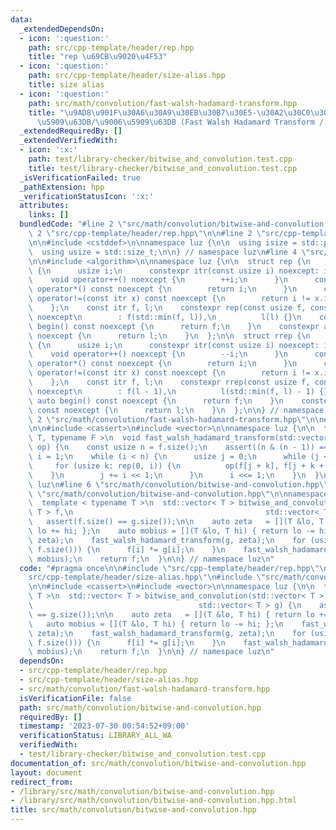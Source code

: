 ```yaml
---
data:
  _extendedDependsOn:
  - icon: ':question:'
    path: src/cpp-template/header/rep.hpp
    title: "rep \u69CB\u9020\u4F53"
  - icon: ':question:'
    path: src/cpp-template/header/size-alias.hpp
    title: size alias
  - icon: ':question:'
    path: src/math/convolution/fast-walsh-hadamard-transform.hpp
    title: "\u9AD8\u901F\u30A6\u30A9\u30EB\u30B7\u30E5-\u30A2\u30C0\u30DE\u30FC\u30EB\
      \u5909\u63DB/\u9006\u5909\u63DB (Fast Walsh Hadamard Transform / Inverse Transform)"
  _extendedRequiredBy: []
  _extendedVerifiedWith:
  - icon: ':x:'
    path: test/library-checker/bitwise_and_convolution.test.cpp
    title: test/library-checker/bitwise_and_convolution.test.cpp
  _isVerificationFailed: true
  _pathExtension: hpp
  _verificationStatusIcon: ':x:'
  attributes:
    links: []
  bundledCode: "#line 2 \"src/math/convolution/bitwise-and-convolution.hpp\"\n\n#line\
    \ 2 \"src/cpp-template/header/rep.hpp\"\n\n#line 2 \"src/cpp-template/header/size-alias.hpp\"\
    \n\n#include <cstddef>\n\nnamespace luz {\n\n  using isize = std::ptrdiff_t;\n\
    \  using usize = std::size_t;\n\n} // namespace luz\n#line 4 \"src/cpp-template/header/rep.hpp\"\
    \n\n#include <algorithm>\n\nnamespace luz {\n\n  struct rep {\n    struct itr\
    \ {\n      usize i;\n      constexpr itr(const usize i) noexcept: i(i) {}\n  \
    \    void operator++() noexcept {\n        ++i;\n      }\n      constexpr usize\
    \ operator*() const noexcept {\n        return i;\n      }\n      constexpr bool\
    \ operator!=(const itr x) const noexcept {\n        return i != x.i;\n      }\n\
    \    };\n    const itr f, l;\n    constexpr rep(const usize f, const usize l)\
    \ noexcept\n        : f(std::min(f, l)),\n          l(l) {}\n    constexpr auto\
    \ begin() const noexcept {\n      return f;\n    }\n    constexpr auto end() const\
    \ noexcept {\n      return l;\n    }\n  };\n\n  struct rrep {\n    struct itr\
    \ {\n      usize i;\n      constexpr itr(const usize i) noexcept: i(i) {}\n  \
    \    void operator++() noexcept {\n        --i;\n      }\n      constexpr usize\
    \ operator*() const noexcept {\n        return i;\n      }\n      constexpr bool\
    \ operator!=(const itr x) const noexcept {\n        return i != x.i;\n      }\n\
    \    };\n    const itr f, l;\n    constexpr rrep(const usize f, const usize l)\
    \ noexcept\n        : f(l - 1),\n          l(std::min(f, l) - 1) {}\n    constexpr\
    \ auto begin() const noexcept {\n      return f;\n    }\n    constexpr auto end()\
    \ const noexcept {\n      return l;\n    }\n  };\n\n} // namespace luz\n#line\
    \ 2 \"src/math/convolution/fast-walsh-hadamard-transform.hpp\"\n\n#line 5 \"src/math/convolution/fast-walsh-hadamard-transform.hpp\"\
    \n\n#include <cassert>\n#include <vector>\n\nnamespace luz {\n\n  template < typename\
    \ T, typename F >\n  void fast_walsh_hadamard_transform(std::vector< T > &f, F\
    \ op) {\n    const usize n = f.size();\n    assert((n & (n - 1)) == 0);\n    usize\
    \ i = 1;\n    while (i < n) {\n      usize j = 0;\n      while (j < n) {\n   \
    \     for (usize k: rep(0, i)) {\n          op(f[j + k], f[j + k + i]);\n    \
    \    }\n        j += i << 1;\n      }\n      i <<= 1;\n    }\n  }\n\n} // namespace\
    \ luz\n#line 6 \"src/math/convolution/bitwise-and-convolution.hpp\"\n\n#line 9\
    \ \"src/math/convolution/bitwise-and-convolution.hpp\"\n\nnamespace luz {\n\n\
    \  template < typename T >\n  std::vector< T > bitwise_and_convolution(std::vector<\
    \ T > f,\n                                           std::vector< T > g) {\n \
    \   assert(f.size() == g.size());\n\n    auto zeta   = [](T &lo, T hi) { return\
    \ lo += hi; };\n    auto mobius = [](T &lo, T hi) { return lo -= hi; };\n    fast_walsh_hadamard_transform(f,\
    \ zeta);\n    fast_walsh_hadamard_transform(g, zeta);\n    for (usize i: rep(0,\
    \ f.size())) {\n      f[i] *= g[i];\n    }\n    fast_walsh_hadamard_transform(f,\
    \ mobius);\n    return f;\n  }\n\n} // namespace luz\n"
  code: "#pragma once\n\n#include \"src/cpp-template/header/rep.hpp\"\n#include \"\
    src/cpp-template/header/size-alias.hpp\"\n#include \"src/math/convolution/fast-walsh-hadamard-transform.hpp\"\
    \n\n#include <cassert>\n#include <vector>\n\nnamespace luz {\n\n  template < typename\
    \ T >\n  std::vector< T > bitwise_and_convolution(std::vector< T > f,\n      \
    \                                     std::vector< T > g) {\n    assert(f.size()\
    \ == g.size());\n\n    auto zeta   = [](T &lo, T hi) { return lo += hi; };\n \
    \   auto mobius = [](T &lo, T hi) { return lo -= hi; };\n    fast_walsh_hadamard_transform(f,\
    \ zeta);\n    fast_walsh_hadamard_transform(g, zeta);\n    for (usize i: rep(0,\
    \ f.size())) {\n      f[i] *= g[i];\n    }\n    fast_walsh_hadamard_transform(f,\
    \ mobius);\n    return f;\n  }\n\n} // namespace luz\n"
  dependsOn:
  - src/cpp-template/header/rep.hpp
  - src/cpp-template/header/size-alias.hpp
  - src/math/convolution/fast-walsh-hadamard-transform.hpp
  isVerificationFile: false
  path: src/math/convolution/bitwise-and-convolution.hpp
  requiredBy: []
  timestamp: '2023-07-30 00:54:52+09:00'
  verificationStatus: LIBRARY_ALL_WA
  verifiedWith:
  - test/library-checker/bitwise_and_convolution.test.cpp
documentation_of: src/math/convolution/bitwise-and-convolution.hpp
layout: document
redirect_from:
- /library/src/math/convolution/bitwise-and-convolution.hpp
- /library/src/math/convolution/bitwise-and-convolution.hpp.html
title: src/math/convolution/bitwise-and-convolution.hpp
---
```

